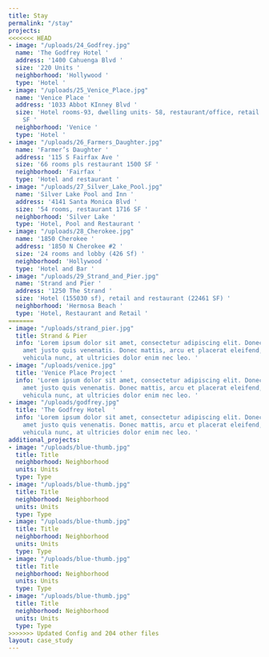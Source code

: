```yaml
---
title: Stay
permalink: "/stay"
projects:
<<<<<<< HEAD
- image: "/uploads/24_Godfrey.jpg"
  name: 'The Godfrey Hotel '
  address: '1400 Cahuenga Blvd '
  size: '220 Units '
  neighborhood: 'Hollywood '
  type: 'Hotel '
- image: "/uploads/25_Venice_Place.jpg"
  name: 'Venice Place '
  address: '1033 Abbot KInney Blvd '
  size: 'Hotel rooms-93, dwelling units- 58, restaurant/office, retail and spa 10507
    SF '
  neighborhood: 'Venice '
  type: 'Hotel '
- image: "/uploads/26_Farmers_Daughter.jpg"
  name: 'Farmer’s Daughter '
  address: '115 S Fairfax Ave '
  size: '66 rooms pls restaurant 1500 SF '
  neighborhood: 'Fairfax '
  type: 'Hotel and restaurant '
- image: "/uploads/27_Silver_Lake_Pool.jpg"
  name: 'Silver Lake Pool and Inn '
  address: '4141 Santa Monica Blvd '
  size: '54 rooms, restaurant 1716 SF '
  neighborhood: 'Silver Lake '
  type: 'Hotel, Pool and Restaurant '
- image: "/uploads/28_Cherokee.jpg"
  name: '1850 Cherokee '
  address: '1850 N Cherokee #2 '
  size: '24 rooms and lobby (426 Sf) '
  neighborhood: 'Hollywood '
  type: 'Hotel and Bar '
- image: "/uploads/29_Strand_and_Pier.jpg"
  name: 'Strand and Pier '
  address: '1250 The Strand '
  size: 'Hotel (155030 sf), retail and restaurant (22461 SF) '
  neighborhood: 'Hermosa Beach '
  type: 'Hotel, Restaurant and Retail '
=======
- image: "/uploads/strand_pier.jpg"
  title: Strand & Pier
  info: 'Lorem ipsum dolor sit amet, consectetur adipiscing elit. Donec finibus sit
    amet justo quis venenatis. Donec mattis, arcu et placerat eleifend, orci erat
    vehicula nunc, at ultricies dolor enim nec leo. '
- image: "/uploads/venice.jpg"
  title: 'Venice Place Project '
  info: 'Lorem ipsum dolor sit amet, consectetur adipiscing elit. Donec finibus sit
    amet justo quis venenatis. Donec mattis, arcu et placerat eleifend, orci erat
    vehicula nunc, at ultricies dolor enim nec leo. '
- image: "/uploads/godfrey.jpg"
  title: 'The Godfrey Hotel  '
  info: 'Lorem ipsum dolor sit amet, consectetur adipiscing elit. Donec finibus sit
    amet justo quis venenatis. Donec mattis, arcu et placerat eleifend, orci erat
    vehicula nunc, at ultricies dolor enim nec leo. '
additional_projects:
- image: "/uploads/blue-thumb.jpg"
  title: Title
  neighborhood: Neighborhood
  units: Units
  type: Type
- image: "/uploads/blue-thumb.jpg"
  title: Title
  neighborhood: Neighborhood
  units: Units
  type: Type
- image: "/uploads/blue-thumb.jpg"
  title: Title
  neighborhood: Neighborhood
  units: Units
  type: Type
- image: "/uploads/blue-thumb.jpg"
  title: Title
  neighborhood: Neighborhood
  units: Units
  type: Type
- image: "/uploads/blue-thumb.jpg"
  title: Title
  neighborhood: Neighborhood
  units: Units
  type: Type
>>>>>>> Updated Config and 204 other files
layout: case_study
---
```


